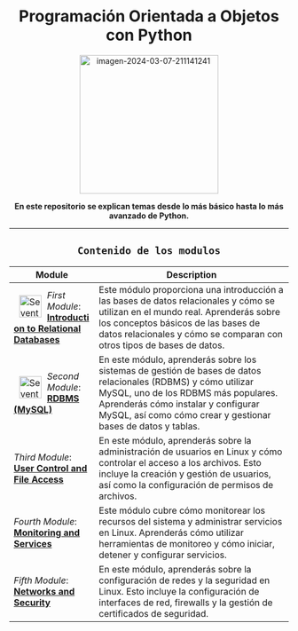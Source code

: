 <div align="center">

# Programación Orientada a Objetos con Python

<a href="https://postimg.cc/14KdYq2y">
  <img src="https://i.postimg.cc/JhfdMqwc/python.png" alt="imagen-2024-03-07-211141241" width="250"/>
</a>

<p><strong>En este repositorio se explican temas desde lo más básico hasta lo más avanzado de Python.</strong></p>

--- 

## `Contenido de los modulos`

| Module | Description |
|--------|-------------|
| <img src="https://i.postimg.cc/JhfdMqwc/python.png" alt="Seventh Module: Comprehensive Review" width="40" style="float:left; padding:10px"/> *First Module*: **[Introduction to Relational Databases](./Mod_1-intro-RBD/intro_BD.md)**  | Este módulo proporciona una introducción a las bases de datos relacionales y cómo se utilizan en el mundo real. Aprenderás sobre los conceptos básicos de las bases de datos relacionales y cómo se comparan con otros tipos de bases de datos. |
| <img src="https://i.postimg.cc/4yqqLMNH/imagen-2024-06-15-134518200.png" alt="Seventh Module: Comprehensive Review" width="40" style="float:left; padding:10px"/> *Second Module*: **[RDBMS (MySQL)](./Mod_2-RDBMS/intro_BD.md)** | En este módulo, aprenderás sobre los sistemas de gestión de bases de datos relacionales (RDBMS) y cómo utilizar MySQL, uno de los RDBMS más populares. Aprenderás cómo instalar y configurar MySQL, así como cómo crear y gestionar bases de datos y tablas. |
| *Third Module*: **[User Control and File Access](./Mod_3-userAdminis_fileAc.md)** | En este módulo, aprenderás sobre la administración de usuarios en Linux y cómo controlar el acceso a los archivos. Esto incluye la creación y gestión de usuarios, así como la configuración de permisos de archivos. |
| *Fourth Module*: **[Monitoring and Services](./Mod_4-monitoring_servic.md)** | Este módulo cubre cómo monitorear los recursos del sistema y administrar servicios en Linux. Aprenderás cómo utilizar herramientas de monitoreo y cómo iniciar, detener y configurar servicios. |
| *Fifth Module*: **[Networks and Security](./Mod_5-networs_secur.md)** | En este módulo, aprenderás sobre la configuración de redes y la seguridad en Linux. Esto incluye la configuración de interfaces de red, firewalls y la gestión de certificados de seguridad. |

</div>


